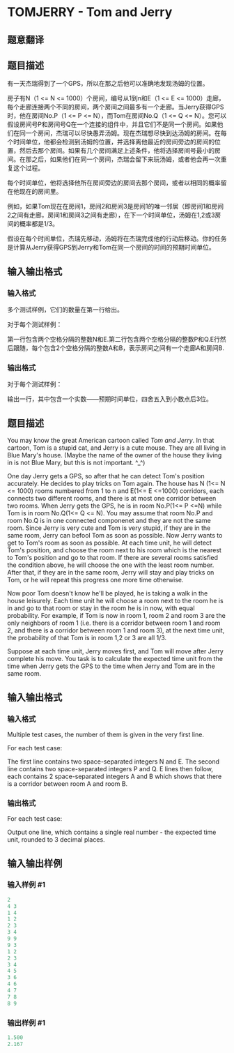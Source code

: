 # TOMJERRY - Tom and Jerry

## 题意翻译

## 题目描述

有一天杰瑞得到了一个GPS，所以在那之后他可以准确地发现汤姆的位置。

房子有N（1 <= N <= 1000）个房间，编号从1到n和E（1 <= E <= 1000）走廊，每个走廊连接两个不同的房间，两个房间之间最多有一个走廊。当Jerry获得GPS时，他在房间No.P（1 <= P <= N），而Tom在房间No.Q（1 <= Q <= N）。您可以假设房间号P和房间号Q在一个连接的组件中，并且它们不是同一个房间。如果他们在同一个房间，杰瑞可以尽快愚弄汤姆。现在杰瑞想尽快到达汤姆的房间。在每个时间单位，他都会检测到汤姆的位置，并选择离他最近的房间旁边的房间的位置，然后去那个房间。如果有几个房间满足上述条件，他将选择房间号最小的房间。在那之后，如果他们在同一个房间，杰瑞会留下来玩汤姆，或者他会再一次重复这个过程。

每个时间单位，他将选择他所在房间旁边的房间去那个房间，或者以相同的概率留在他现在的房间里。

例如，如果Tom现在在房间1，房间2和房间3是房间1的唯一邻居（即房间1和房间2之间有走廊，房间1和房间3之间有走廊），在下一个时间单位，汤姆在1,2或3房间的概率都是1/3。

假设在每个时间单位，杰瑞先移动，汤姆将在杰瑞完成他的行动后移动。你的任务是计算从Jerry获得GPS到Jerry和Tom在同一个房间的时间的预期时间单位。

## 输入输出格式

### 输入格式

多个测试样例，它们的数量在第一行给出。

对于每个测试样例：

第一行包含两个空格分隔的整数N和E.第二行包含两个空格分隔的整数P和Q.E行然后跟随，每个包含2个空格分隔的整数A和B，表示房间之间有一个走廊A和房间B.

### 输出格式

对于每个测试样例：

输出一行，其中包含一个实数——预期时间单位，四舍五入到小数点后3位。

## 题目描述

You may know the great American cartoon called _Tom and Jerry_. In that cartoon, Tom is a stupid cat, and Jerry is a cute mouse. They are all living in Blue Mary's house. (Maybe the name of the owner of the house they living in is not Blue Mary, but this is not important. ^\_^)

One day Jerry gets a GPS, so after that he can detect Tom's position accurately. He decides to play tricks on Tom again. The house has N (1<= N <= 1000) rooms numbered from 1 to n and E(1<= E <=1000) corridors, each connects two different rooms, and there is at most one corridor between two rooms. When Jerry gets the GPS, he is in room No.P(1<= P <=N) while Tom is in room No.Q(1<= Q <= N). You may assume that room No.P and room No.Q is in one connected componenet and they are not the same room. Since Jerry is very cute and Tom is very stupid, if they are in the same room, Jerry can befool Tom as soon as possible. Now Jerry wants to get to Tom's room as soon as possible. At each time unit, he will detect Tom's position, and choose the room next to his room which is the nearest to Tom's position and go to that room. If there are several rooms satisfied the condition above, he will choose the one with the least room number. After that, if they are in the same room, Jerry will stay and play tricks on Tom, or he will repeat this progress one more time otherwise.

Now poor Tom doesn't know he'll be played, he is taking a walk in the house leisurely. Each time unit he will choose a room next to the room he is in and go to that room or stay in the room he is in now, with equal probability. For example, if Tom is now in room 1, room 2 and room 3 are the only neighbors of room 1 (i.e. there is a corridor between room 1 and room 2, and there is a corridor between room 1 and room 3), at the next time unit, the probability of that Tom is in room 1,2 or 3 are all 1/3.

Suppose at each time unit, Jerry moves first, and Tom will move after Jerry complete his move. You task is to calculate the expected time unit from the time when Jerry gets the GPS to the time when Jerry and Tom are in the same room.

## 输入输出格式

### 输入格式

Multiple test cases, the number of them is given in the very first line.

For each test case:

The first line contains two space-separated integers N and E. The second line contains two space-separated integers P and Q. E lines then follow, each contains 2 space-separated integers A and B which shows that there is a corridor between room A and room B.

### 输出格式

For each test case:

Output one line, which contains a single real number - the expected time unit, rounded to 3 decimal places.

## 输入输出样例

### 输入样例 #1

```cpp
2
4 3
1 4
1 2
2 3
3 4
9 9
9 3
1 2
2 3
3 4
4 5
3 6
4 6
4 7
7 8
8 9
```


### 输出样例 #1

```cpp
1.500
2.167
```


